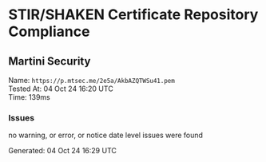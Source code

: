 # STIR/SHAKEN Certificate Repository Compliance

## Martini Security

Name: `https://p.mtsec.me/2e5a/AkbAZQTWSu41.pem`\
Tested At: 04 Oct 24 16:20 UTC\
Time: 139ms

### Issues

no warning, or error, or notice date level issues were found

Generated: 04 Oct 24 16:29 UTC